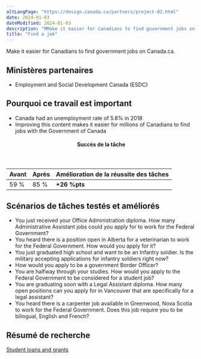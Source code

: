 ```yaml
---
altLangPage: "https://design.canada.ca/partners/project-02.html"
date: 2024-01-03
dateModified: 2024-01-03
description: "MMake it easier for Canadians to find government jobs on Canada.ca."
title: "Find a job"
---
```

<p>Make it easier for Canadians to find government jobs on Canada.ca.</p>
<h2>Ministères partenaires</h2>
<ul>
  <li>Employment and Social Development Canada (ESDC)</li>
</ul>
<h2>Pourquoi ce travail est important</h2>
<ul class="lst-spcd">
  <li>Canada had an unemployment rate of 5.8% in 2018</li>
  <li>Improving this content makes it easier for millions of Canadians to find jobs with the Government of Canada</li>
</ul>
<div class="row mrgn-tp-lg mrgn-bttm-lg">
  <div class="col-md-8">
    <div class="panel panel-success">
      <header class="panel-heading">
        <h4 class="panel-title text-center">Succès de la tâche</h4>
      </header>
      <table class="table">
        <thead>
          <tr style="">
            <th scope="col" class="col-md-3">Avant</th>
            <th scope="col" class="col-md-3">Après</th>
            <th scope="col" class="col-md-6">Amélioration de la réussite des tâches</th>
          </tr>
        </thead>
        <tbody>
          <tr>
            <td class="table-smnum">59&nbsp;%</td>
            <td class="table-smnum">85&nbsp;%</td>
            <td class="table-smnum"><span class="text-success"><strong>+26&nbsp;%pts</strong></span></td>
          </tr>
        </tbody>
      </table>
    </div>
  </div>
</div>
<h2>Scénarios de tâches testés et améliorés</h2>
<ul class="lst-spcd">
  <li>You just received your Office Administration diploma. How many Administrative Assistant jobs could you apply for to work for the Federal Government?</li>
  <li>You heard there is a position open in Alberta for a veterinarian to work for the Federal Government. How would you apply for it?</li>
  <li>You just graduated high school and want to be an Infantry soldier. Is the military accepting applications for infantry soldiers right now?</li>
  <li>How would you apply to be a government Border Officer?</li>
  <li>You are halfway through your studies. How would you apply to the Federal Government to be considered for a student job?</li>
  <li>You are graduating soon with a Legal Assistant diploma. How many open positions can you apply for in Vancouver that are specifically for a legal assistant?</li>
  <li>You heard there is a carpenter job available in Greenwood, Nova Scotia to work for the Federal Government. Does this job require you to be bilingual, English and French?</li>
</ul>
<h2>Résumé de recherche</h2>
<p><a href="https://blogue.canada.ca/resumes-recherche/student-loans-research-summary.html">Student loans and grants</a></p>
